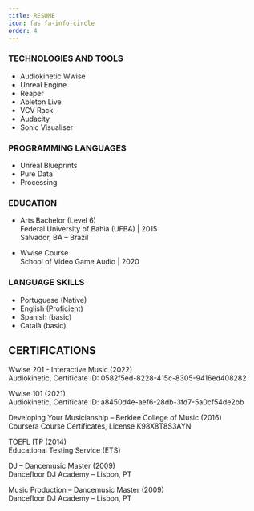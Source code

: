 ```yaml
---
title: RESUME
icon: fas fa-info-circle
order: 4
---
```




### TECHNOLOGIES AND TOOLS

- Audiokinetic Wwise
- Unreal Engine
- Reaper
- Ableton Live
- VCV Rack
- Audacity
- Sonic Visualiser


### PROGRAMMING LANGUAGES
- Unreal Blueprints
- Pure Data
- Processing

### EDUCATION  

- Arts Bachelor (Level 6)\
Federal University of Bahia (UFBA) | 2015\
Salvador, BA – Brazil

- Wwise Course\
School of Video Game Audio | 2020


### LANGUAGE SKILLS  

- Portuguese (Native)
- English (Proficient)
- Spanish (basic)
- Català (basic)


## CERTIFICATIONS

Wwise 201 - Interactive Music (2022)\
Audiokinetic, Certificate ID: 0582f5ed-8228-415c-8305-9416ed408282

Wwise 101 (2021)\
Audiokinetic, Certificate ID: a8450d4e-aef6-28db-3fd7-5a0cf54de2bb

Developing Your Musicianship – Berklee College of Music (2016)\
Coursera Course Certificates, License K98X8T8S3AYN

TOEFL ITP (2014)\
Educational Testing Service (ETS)

DJ – Dancemusic Master (2009)\
Dancefloor DJ Academy – Lisbon, PT

Music Production – Dancemusic Master (2009)\
Dancefloor DJ Academy – Lisbon, PT


